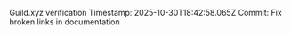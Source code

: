 Guild.xyz verification
Timestamp: 2025-10-30T18:42:58.065Z
Commit: Fix broken links in documentation